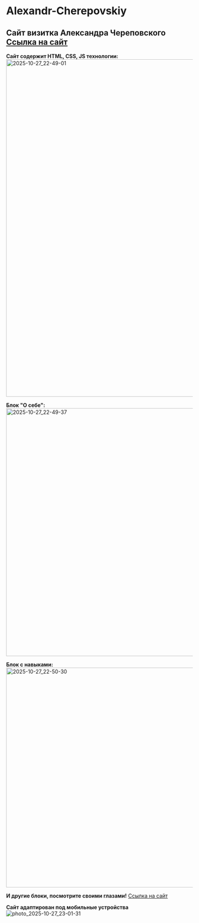 # Alexandr-Cherepovskiy
Сайт визитка Александра Череповского
<a href="https://alexmerrys.github.io/Alexandr-Cherepovskiy/" target="blank_">Ссылка на сайт</a>
-


**Сайт содержит HTML, CSS, JS технологии:**
<img width="1915" height="912" alt="2025-10-27_22-49-01" src="https://github.com/user-attachments/assets/6fe17244-1c83-4aea-8003-611249dd39ba" />


**Блок "О себе":**
<img width="1913" height="670" alt="2025-10-27_22-49-37" src="https://github.com/user-attachments/assets/9bec00cd-018e-4820-b26c-58a0dfec68d8" />


**Блок с навыками:**
<img width="1915" height="594" alt="2025-10-27_22-50-30" src="https://github.com/user-attachments/assets/6a713424-20cd-42b9-b83d-e8b19e4949c4" />


**И другие блоки, посмотрите своими глазами!**
<a href="https://alexmerrys.github.io/Alexandr-Cherepovskiy/" target="blank_">Ссылка на сайт</a>


**Сайт адаптирован под мобильные устройства**
![photo_2025-10-27_23-01-31](https://github.com/user-attachments/assets/c588db93-413d-4689-ad0c-1f7f541719ad)

